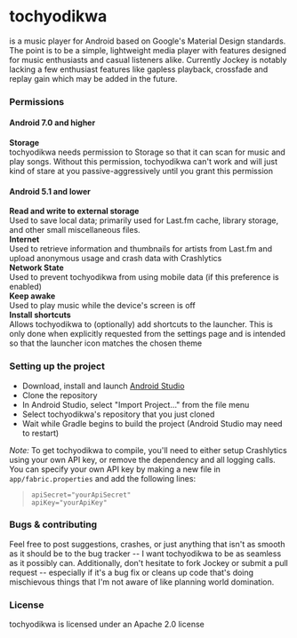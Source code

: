 # tochyodikwa
is a music player for Android based on Google's Material Design standards. The point is to be a simple, lightweight media player with features designed for music enthusiasts and casual listeners alike. Currently Jockey is notably lacking a few enthusiast features like gapless playback, crossfade and replay gain which may be added in the future.

### Permissions
#### Android 7.0 and higher
**Storage**  
tochyodikwa needs permission to Storage so that it can scan for music and play songs. Without this permission, tochyodikwa can't work and will just kind of stare at you passive-aggressively until you grant this permission
#### Android 5.1 and lower
**Read and write to external storage**  
Used to save local data; primarily used for Last.fm cache, library storage, and other small miscellaneous files.  
**Internet**  
Used to retrieve information and thumbnails for artists from Last.fm and upload anonymous usage and crash data with Crashlytics  
**Network State**  
Used to prevent tochyodikwa from using mobile data (if this preference is enabled)  
**Keep awake**  
Used to play music while the device's screen is off  
**Install shortcuts**  
Allows tochyodikwa to (optionally) add shortcuts to the launcher. This is only done when explicitly requested from the settings page and is intended so that the launcher icon matches the chosen theme

### Setting up the project
 - Download, install and launch [Android Studio]
 - Clone the repository
 - In Android Studio, select "Import Project..." from the file menu
 - Select tochyodikwa's repository that you just cloned
 - Wait while Gradle begins to build the project (Android Studio may need to restart)

*Note:* To get tochyodikwa to compile, you'll need to either setup Crashlytics using your own API key, or remove the dependency and all logging calls. You can specify your own API key by making a new file in `app/fabric.properties` and add the following lines:  
>`apiSecret="yourApiSecret"`  
>`apiKey="yourApiKey"`

### Bugs & contributing
Feel free to post suggestions, crashes, or just anything that isn't as smooth as it should be to the bug tracker -- I want tochyodikwa to be as seamless as it possibly can. Additionally, don't hesitate to fork Jockey or submit a pull request -- especially if it's a bug fix or cleans up code that's doing mischievous things that I'm not aware of like planning world domination.

### License
tochyodikwa is licensed under an Apache 2.0 license

[Android Studio]:http://developer.android.com/sdk/index.html
